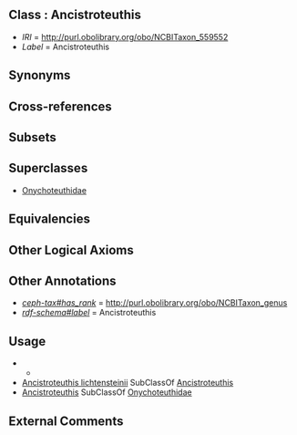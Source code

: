 
## Class : Ancistroteuthis

 * *IRI* = http://purl.obolibrary.org/obo/NCBITaxon_559552
 * *Label* = Ancistroteuthis

## Synonyms


## Cross-references


## Subsets


## Superclasses

 * [Onychoteuthidae](../../NCBITaxon/65/NCBITaxon_34565.md)

## Equivalencies


## Other Logical Axioms


## Other Annotations

 * *[ceph-tax#has_rank](../../ceph-tax#has/nk/ceph-tax#has_rank.md)* = http://purl.obolibrary.org/obo/NCBITaxon_genus
 * *[rdf-schema#label](../../el/rdf-schema#label.md)* = Ancistroteuthis

## Usage

 * -
 * [Ancistroteuthis lichtensteinii](../../NCBITaxon/53/NCBITaxon_559553.md) SubClassOf [Ancistroteuthis](../../NCBITaxon/52/NCBITaxon_559552.md)
 * [Ancistroteuthis](../../NCBITaxon/52/NCBITaxon_559552.md) SubClassOf [Onychoteuthidae](../../NCBITaxon/65/NCBITaxon_34565.md)

## External Comments

